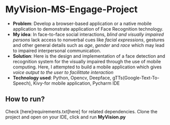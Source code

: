 # MyVision-MS-Engage-Project 
* **Problem**: Develop a browser-based application or a native mobile application to demonstrate application of Face Recognition technology.
* **My idea**: In face-to-face social interactions, *blind and visually impaired persons* lack access to nonverbal cues like *facial expressions*, gestures and other general details such as *age*, *gender* and *race* which may lead to impaired interpersonal communication. 
* **Solution**: Here is the design and implementation of a face detection and recognition system for the visually impaired through the use of mobile computing. 
Here, I attempted to build a mobile application which gives *voice output to the user to facilittate interaction*
* **Technology used**: Python, Opencv, Deepface, gTTs(Google-Text-To-Speech), Kivy-for mobile application, Pycharm IDE
## How to run?
Check [here]requirements.txt[here] for related dependencies.
Clone the project and open on your IDE, click and run **MyVision.py**


